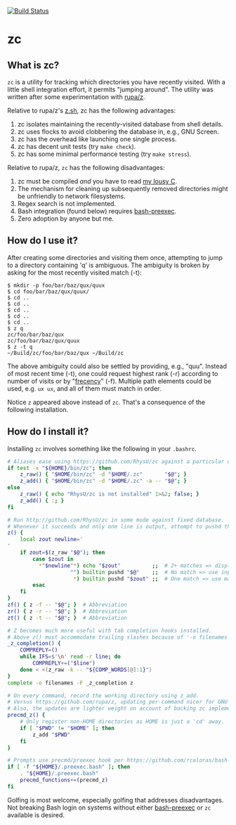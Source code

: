 [![Build Status](https://travis-ci.com/RhysU/zc.svg?branch=master)](https://travis-ci.com/github/RhysU/zc)
# zc

## What is zc?

`zc` is a utility for tracking which directories you have recently
visited.  With a little shell integration effort, it permits "jumping
around".  The utility was written after some experimentation with
[rupa/z](https://github.com/rupa/z).

Relative to rupa/z's [z.sh](https://github.com/rupa/z/blob/master/z.sh), zc has
the following advantages:

 1. zc isolates maintaining the recently-visited database from shell details.
 2. zc uses flocks to avoid clobbering the database in, e.g., GNU Screen.
 3. zc has the overhead like launching one single process.
 4. zc has decent unit tests (try `make check`).
 5. zc has some minimal performance testing (try `make stress`).

Relative to rupa/z, `zc` has the following disadvantages:

 1. zc must be compiled *and* you have to read [my lousy C](zc.c).
 2. The mechanism for cleaning up subsequently removed directories might
    be unfriendly to network filesystems.
 3. Regex search is not implemented.
 4. Bash integration (found below) requires
    [bash-preexec](https://github.com/rcaloras/bash-preexec).
 5. Zero adoption by anyone but me.

## How do I use it?

After creating some directories and visiting them once, attempting to jump
to a directory containing 'q' is ambiguous.  The ambiguity is broken by
asking for the most recently visited match (-t):
```
$ mkdir -p foo/bar/baz/qux/quux
$ cd foo/bar/baz/qux/quux/
$ cd ..
$ cd ..
$ cd ..
$ cd ..
$ cd ..
$ z q
zc/foo/bar/baz/qux
zc/foo/bar/baz/qux/quux
$ z -t q
~/Build/zc/foo/bar/baz/qux ~/Build/zc
```
The above ambiguity could also be settled by providing, e.g., "quu".  Instead
of most recent time (-t), one could request highest rank (-r) according to
number of visits or by "[frecency](https://en.wikipedia.org/wiki/Frecency)"
(-f).  Multiple path elements could be used, e.g. `ux ux`, and all of them
must match in order.

Notice `z` appeared above instead of `zc`.  That's a consequence of
the following installation.

## How do I install it?

Installing `zc` involves something like the following in your `.bashrc`.

```bash
# Aliases ease using https://github.com/RhysU/zc against a particular database
if test -x "${HOME}/bin/zc"; then
    z_raw() { "$HOME/bin/zc" -d "$HOME/.zc"       "$@"; }
    z_add() { "$HOME/bin/zc" -d "$HOME/.zc" -a -- "$@"; }
else
    z_raw() { echo "RhysU/zc is not installed" 1>&2; false; }
    z_add() { :; }
fi

# Run http://github.com/RhysU/zc in some mode against fixed database.
# Whenever it succeeds and only one line is output, attempt to pushd there.
z() {
    local zout newline='
'
    if zout=$(z_raw "$@"); then
        case $zout in
          *"$newline"*) echo "$zout"          ;;  # 2+ matches => display
                    "") builtin pushd "$@"    ;;  # No match => use input
                     *) builtin pushd "$zout" ;;  # One match => use match
        esac
    fi
}
zf() { z -f -- "$@"; }  # Abbreviation
zr() { z -r -- "$@"; }  # Abbreviation
zt() { z -t -- "$@"; }  # Abbreviation

# Z becomes much more useful with tab completion hooks installed.
# Above z() must accommodate trailing slashes because of '-o filenames'.
_z_completion() {
    COMPREPLY=()
    while IFS=$'\n' read -r line; do
        COMPREPLY+=("$line")
    done < <(z_raw -k -- "${COMP_WORDS[@]:1}")
}
complete -o filenames -F _z_completion z

# On every command, record the working directory using z_add.
# Versus https://github.com/rupa/z, updating per-command nicer for GNU Screen.
# Also, the updates are lighter weight on account of backing zc implementation.
precmd_z() {
    # Only register non-HOME directories as HOME is just a 'cd' away.
    if [ "$PWD" != "$HOME" ]; then
        z_add "$PWD"
    fi
}

# Prompts use precmd/preexec hook per https://github.com/rcaloras/bash-preexec.
if [ -f "${HOME}/.preexec.bash" ]; then
    . "${HOME}/.preexec.bash"
    precmd_functions+=(precmd_z)
fi
```

Golfing is most welcome, especially golfing that addresses disadvantages.  Not
breaking Bash login on systems without either
[bash-preexec](https://github.com/rcaloras/bash-preexec) or `zc` available is
desired.
